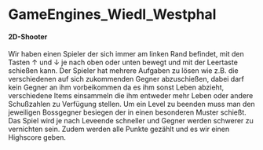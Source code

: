 # GameEngines_Wiedl_Westphal

#### 2D-Shooter

Wir haben einen Spieler der sich immer am linken Rand befindet,  mit den Tasten ↑ und ↓ je nach oben oder unten bewegt und mit der Leertaste schießen kann. Der Spieler hat mehrere Aufgaben zu lösen wie z.B. die verschiedenen auf sich zukommenden Gegner abzuschießen, dabei darf kein Gegner an ihm vorbeikommen da es ihm sonst Leben abzieht, verschiedene Items einsammeln die ihm entweder mehr Leben oder andere Schußzahlen zu Verfügung stellen. Um ein Level zu beenden muss man den jeweiligen Bossgegner besiegen der in einen besonderen Muster schießt. Das Spiel wird je nach Leveende schneller und Gegner werden schwerer zu vernichten sein. Zudem werden alle Punkte gezählt und es wir einen Highscore geben. 